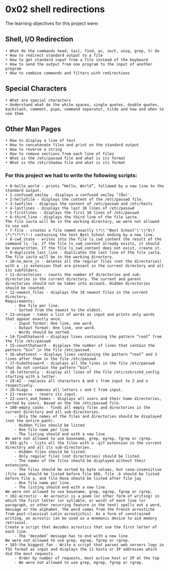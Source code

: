 # **0x02 shell redirections**

The learning objectives for this project were:

## **Shell, I/O Redirection**
	• What do the commands head, tail, find, wc, sort, uniq, grep, tr do
	• How to redirect standard output to a file
	• How to get standard input from a file instead of the keyboard
	• How to send the output from one program to the input of another program
	• How to combine commands and filters with redirections

## **Special Characters**
	• What are special characters
	• Understand what do the white spaces, single quotes, double quotes, backslash, comment, pipe, command separator, tilde and how and when to use them

## **Other Man Pages**
	• How to display a line of text
	• How to concatenate files and print on the standard output
	• How to reverse a string
	• How to remove sections from each line of files
	• What is the /etc/passwd file and what is its format
	• What is the /etc/shadow file and what is its format

### For this project we had to write the following scripts:
	• 0-hello_world - prints “Hello, World”, followed by a new line to the standard output.
	• 1-confused_smiley - displays a confused smiley "(Ôo)'.
	• 2-hellofile - displays the content of the /etc/passwd file.
	• 3-twofiles - displays the content of /etc/passwd and /etc/hosts
	• 4-lastlines - displays the last 10 lines of /etc/passwd
	• 5-firstlines - displays the first 10 lines of /etc/passwd
	• 6-third_line - displays the third line of the file iacta.
	The file iacta will be in the working directory, we were not allowed to use sed.
	• 7-file - creates a file named exactly \*\\'"Best School"\'\\*$\?\*\*\*\*\*:) containing the text Best School ending by a new line.
	• 8-cwd_state - writes into the file ls_cwd_content the result of the command ls -la. If the file ls_cwd_content already exists, it should be overwritten. If the file ls_cwd_content does not exist, create it.
	• 9-duplicate_last_line - duplicates the last line of the file iacta. The file iacta will be in the working directory.
	• 10-no_more_js - deletes all the regular files (not the directories) with a .js extension that are present in the current directory and all its subfolders.
	• 11-directories - counts the number of directories and sub-directories in the current directory. The current and parent directories should not be taken into account. Hidden directories should be counted.
	• 12-newest_files - displays the 10 newest files in the current directory.
	Requirements:
		- One file per line.
		- Sorted from the newest to the oldest.
	• 13-unique - takes a list of words as input and prints only words that appear exactly once.
		- Input format: One line, one word.
		- Output format: One line, one word.
		- Words should be sorted.
	• 14-findthatword – displays lines containing the pattern “root” from the file /etc/passwd
	• 15-countthatword - displays the number of lines that contain the pattern “bin” in the file /etc/passwd.
	• 16-whatsnext – displays lines containing the pattern “root” and 3 lines after them in the file /etc/passwd.
	• 17-hidethisword - displays all the lines in the file /etc/passwd that do not contain the pattern “bin”.
	• 18-letteronly - display all lines of the file /etc/ssh/sshd_config starting with a letter.
	• 19-AZ - replaces all characters A and c from input to Z and e respectively.
	• 20-hiago - removes all letters c and C from input.
	• 21-reverse - revers its input. 
	• 22-users_and_homes - displays all users and their home directories, sorted by users. Based on the the /etc/passwd file.
	• 100-empty_casks - finds all empty files and directories in the current directory and all sub-directories.
		- Only the names of the files and directories should be displayed (not the entire path).
		- Hidden files should be listed
		- One file name per line
		- The listing should end with a new line
	We were not allowed to use basename, grep, egrep, fgrep or rgrep.
	• 101-gifs - lists all the files with a .gif extension in the current directory and all its sub-directories.
		- Hidden files should be listed.
		- Only regular files (not directories) should be listed.
		- The names of the files should be displayed without their extensions.
		- The files should be sorted by byte values, but case-insensitive (file aaa should be listed before file bbb, file .b should be listed before file a, and file Rona should be listed after file jay
		- One file name per line.
		- The listing should end with a new line.
	We were not allowed to use basename, grep, egrep, fgrep or rgrep.
	• 102-acrostic - An acrostic is a poem (or other form of writing) in which the first letter (or syllable, or word) of each line (or paragraph, or other recurring feature in the text) spells out a word, message or the alphabet. The word comes from the French acrostiche from post-classical Latin acrostichis). As a form of constrained writing, an acrostic can be used as a mnemonic device to aid memory retrieval. 
	Create a script that decodes acrostics that use the first letter of each line.
		- The ‘decoded’ message has to end with a new line
	We were not allowed to use grep, egrep, fgrep or rgrep.
	• 103-the_biggest_fan - Write a script that parses web servers logs in TSV format as input and displays the 11 hosts or IP addresses which did the most requests.
		- Order by number of requests, most active host or IP at the top
		- We were not allowed to use grep, egrep, fgrep or rgrep.

